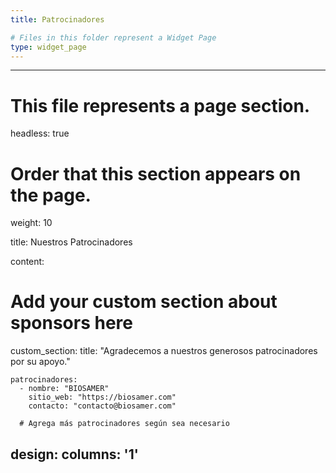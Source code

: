 ```yaml
---
title: Patrocinadores

# Files in this folder represent a Widget Page
type: widget_page
---
```

---
# This file represents a page section.
headless: true

# Order that this section appears on the page.
weight: 10

title: Nuestros Patrocinadores

content:
  # Add your custom section about sponsors here
  custom_section:
    title: "Agradecemos a nuestros generosos patrocinadores por su apoyo."

    patrocinadores:
      - nombre: "BIOSAMER"
        sitio_web: "https://biosamer.com"
        contacto: "contacto@biosamer.com"

      # Agrega más patrocinadores según sea necesario

design:
  columns: '1'
---

